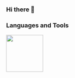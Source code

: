 ### Hi there 👋
### Languages and Tools
<a href="https://github.com/devicons/devicon/blob/master/icons/bitbucket/bitbucket-original.svg" target="blank"><img align="center" src="https://github.com/devicons/devicon/blob/master/icons/bitbucket/bitbucket-original.svg)" height="100" /></a>
<!-- 
**szabidev/szabidev** is a ✨ _special_ ✨ repository because its `README.md` (this file) appears on your GitHub profile.

Here are some ideas to get you started:

- 🔭 I’m currently working on ...
- 🌱 I’m currently learning ...
- 👯 I’m looking to collaborate on ...
- 🤔 I’m looking for help with ...
- 💬 Ask me about ...
- 📫 How to reach me: ...
- 😄 Pronouns: ...
- ⚡ Fun fact: ...
-->

